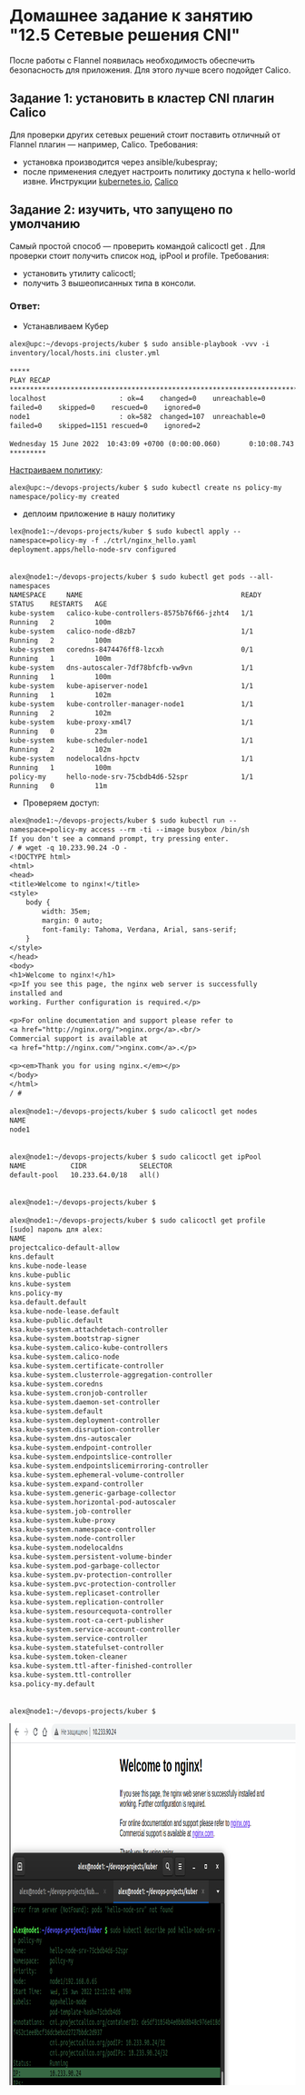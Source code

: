 # Домашнее задание к занятию "12.5 Сетевые решения CNI"
После работы с Flannel появилась необходимость обеспечить безопасность для приложения. Для этого лучше всего подойдет Calico.
## Задание 1: установить в кластер CNI плагин Calico
Для проверки других сетевых решений стоит поставить отличный от Flannel плагин — например, Calico. Требования: 
* установка производится через ansible/kubespray;
* после применения следует настроить политику доступа к hello-world извне. Инструкции [kubernetes.io](https://kubernetes.io/docs/concepts/services-networking/network-policies/), [Calico](https://docs.projectcalico.org/about/about-network-policy)

## Задание 2: изучить, что запущено по умолчанию
Самый простой способ — проверить командой calicoctl get <type>. Для проверки стоит получить список нод, ipPool и profile.
Требования: 
* установить утилиту calicoctl;
* получить 3 вышеописанных типа в консоли.

### Ответ:
* Устанавливаем Кубер
```
alex@upc:~/devops-projects/kuber $ sudo ansible-playbook -vvv -i inventory/local/hosts.ini cluster.yml

*****
PLAY RECAP *************************************************************************************************************************************
localhost                  : ok=4    changed=0    unreachable=0    failed=0    skipped=0    rescued=0    ignored=0   
node1                      : ok=582  changed=107  unreachable=0    failed=0    skipped=1151 rescued=0    ignored=2   

Wednesday 15 June 2022  10:43:09 +0700 (0:00:00.060)       0:10:08.743 ********* 
```
[Настраиваем политику](https://docs.projectcalico.org/security/tutorials/kubernetes-policy-basic):
```
alex@upc:~/devops-projects/kuber $ sudo kubectl create ns policy-my
namespace/policy-my created
```

* деплоим приложение в нашу политику
```
lex@node1:~/devops-projects/kuber $ sudo kubectl apply --namespace=policy-my -f ./ctrl/nginx_hello.yaml 
deployment.apps/hello-node-srv configured


alex@node1:~/devops-projects/kuber $ sudo kubectl get pods --all-namespaces
NAMESPACE     NAME                                       READY   STATUS    RESTARTS   AGE
kube-system   calico-kube-controllers-8575b76f66-jzht4   1/1     Running   2          100m
kube-system   calico-node-d8zb7                          1/1     Running   2          100m
kube-system   coredns-8474476ff8-lzcxh                   0/1     Running   1          100m
kube-system   dns-autoscaler-7df78bfcfb-vw9vn            1/1     Running   1          100m
kube-system   kube-apiserver-node1                       1/1     Running   1          102m
kube-system   kube-controller-manager-node1              1/1     Running   2          102m
kube-system   kube-proxy-xm4l7                           1/1     Running   0          23m
kube-system   kube-scheduler-node1                       1/1     Running   2          102m
kube-system   nodelocaldns-hpctv                         1/1     Running   1          100m
policy-my     hello-node-srv-75cbdb4d6-52spr             1/1     Running   0          11m
```
* Проверяем доступ:
```
alex@node1:~/devops-projects/kuber $ sudo kubectl run --namespace=policy-my access --rm -ti --image busybox /bin/sh
If you don't see a command prompt, try pressing enter.
/ # wget -q 10.233.90.24 -O -
<!DOCTYPE html>
<html>
<head>
<title>Welcome to nginx!</title>
<style>
    body {
        width: 35em;
        margin: 0 auto;
        font-family: Tahoma, Verdana, Arial, sans-serif;
    }
</style>
</head>
<body>
<h1>Welcome to nginx!</h1>
<p>If you see this page, the nginx web server is successfully installed and
working. Further configuration is required.</p>

<p>For online documentation and support please refer to
<a href="http://nginx.org/">nginx.org</a>.<br/>
Commercial support is available at
<a href="http://nginx.com/">nginx.com</a>.</p>

<p><em>Thank you for using nginx.</em></p>
</body>
</html>
/ # 

alex@node1:~/devops-projects/kuber $ sudo calicoctl get nodes
NAME    
node1   


alex@node1:~/devops-projects/kuber $ sudo calicoctl get ipPool
NAME           CIDR             SELECTOR   
default-pool   10.233.64.0/18   all()      


alex@node1:~/devops-projects/kuber $ 

alex@node1:~/devops-projects/kuber $ sudo calicoctl get profile
[sudo] пароль для alex: 
NAME                                                 
projectcalico-default-allow                          
kns.default                                          
kns.kube-node-lease                                  
kns.kube-public                                      
kns.kube-system                                      
kns.policy-my                                        
ksa.default.default                                  
ksa.kube-node-lease.default                          
ksa.kube-public.default                              
ksa.kube-system.attachdetach-controller              
ksa.kube-system.bootstrap-signer                     
ksa.kube-system.calico-kube-controllers              
ksa.kube-system.calico-node                          
ksa.kube-system.certificate-controller               
ksa.kube-system.clusterrole-aggregation-controller   
ksa.kube-system.coredns                              
ksa.kube-system.cronjob-controller                   
ksa.kube-system.daemon-set-controller                
ksa.kube-system.default                              
ksa.kube-system.deployment-controller                
ksa.kube-system.disruption-controller                
ksa.kube-system.dns-autoscaler                       
ksa.kube-system.endpoint-controller                  
ksa.kube-system.endpointslice-controller             
ksa.kube-system.endpointslicemirroring-controller    
ksa.kube-system.ephemeral-volume-controller          
ksa.kube-system.expand-controller                    
ksa.kube-system.generic-garbage-collector            
ksa.kube-system.horizontal-pod-autoscaler            
ksa.kube-system.job-controller                       
ksa.kube-system.kube-proxy                           
ksa.kube-system.namespace-controller                 
ksa.kube-system.node-controller                      
ksa.kube-system.nodelocaldns                         
ksa.kube-system.persistent-volume-binder             
ksa.kube-system.pod-garbage-collector                
ksa.kube-system.pv-protection-controller             
ksa.kube-system.pvc-protection-controller            
ksa.kube-system.replicaset-controller                
ksa.kube-system.replication-controller               
ksa.kube-system.resourcequota-controller             
ksa.kube-system.root-ca-cert-publisher               
ksa.kube-system.service-account-controller           
ksa.kube-system.service-controller                   
ksa.kube-system.statefulset-controller               
ksa.kube-system.token-cleaner                        
ksa.kube-system.ttl-after-finished-controller        
ksa.kube-system.ttl-controller                       
ksa.policy-my.default                                


alex@node1:~/devops-projects/kuber $
```
<p align="center">
  <img width="981" height="637" src="./screenshots/3.png">
</p>